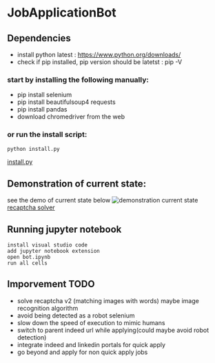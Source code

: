 ﻿# JobApplicationBot

## Dependencies
- install python latest : https://www.python.org/downloads/
- check if pip installed, pip version should be latetst : pip -V

### start by installing the following manually:
- pip install selenium 
- pip install beautifulsoup4 requests
- pip install pandas
- download chromedriver from the web
### or run the install script:
~~~python
python install.py
~~~
[install.py](install.py)

## Demonstration of current state:

see the demo of current state below
![demonstration current state](demo.gif)
[recaptcha solver](https://drive.google.com/file/d/16Z0dYWyP3KWJGuRIdSHUOGWzUrN9iJJO/view?usp=sharing)

## Running jupyter notebook
~~~jupyter
install visual studio code
add jupyter notebook extension
open bot.ipynb
run all cells
~~~

## Imporvement TODO
- solve recaptcha v2 (matching images with words) maybe image recognition algorithm
- avoid being detected as a robot selenium
- slow down the speed of execution to mimic humans
- switch to parent indeed url while applying(could maybe avoid robot detection)
- integrate indeed and linkedin portals for quick apply
- go beyond and apply for non quick apply jobs


